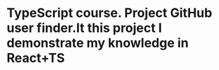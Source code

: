 # TypeScript course. Project GitHub user finder.It this project I demonstrate my knowledge in React+TS
